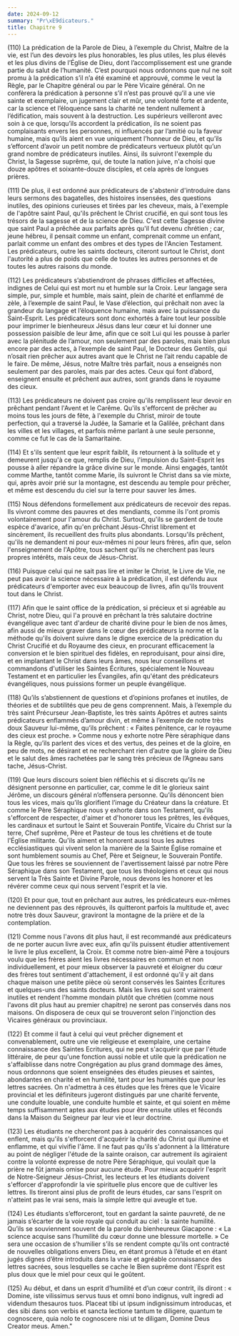 ```yaml
---
date: 2024-09-12
summary: "Pr\xE9dicateurs."
title: Chapitre 9
---
```




(110) La prédication de la Parole de Dieu, à l’exemple du Christ, Maître de la vie, est l’un des devoirs les plus honorables, les plus utiles, les plus élevés et les plus divins de l’Église de Dieu, dont l’accomplissement est une grande partie du salut de l’humanité. C’est pourquoi nous ordonnons que nul ne soit promu à la prédication s’il n’a été examiné et approuvé, comme le veut la Règle, par le Chapitre général ou par le Père Vicaire général. On ne confèrera la prédication à personne s’il n’est pas prouvé qu’il a une vie sainte et exemplaire, un jugement clair et mûr, une volonté forte et ardente, car la science et l’éloquence sans la charité ne tendent nullement à l’édification, mais souvent à la destruction. Les supérieurs veilleront avec soin à ce que, lorsqu’ils accordent la prédication, ils ne soient pas complaisants envers les personnes, ni influencés par l’amitié ou la faveur humaine, mais qu’ils aient en vue uniquement l’honneur de Dieu, et qu’ils s’efforcent d’avoir un petit nombre de prédicateurs vertueux plutôt qu’un grand nombre de prédicateurs inutiles.  Ainsi, ils suivront l'exemple du Christ, la Sagesse suprême, qui, de toute la nation juive, n'a choisi que douze apôtres et soixante-douze disciples, et cela après de longues prières. 

(111) De plus, il est ordonné aux prédicateurs de s'abstenir d'introduire dans leurs sermons des bagatelles, des histoires insensées, des questions inutiles, des opinions curieuses et tirées par les cheveux, mais, à l'exemple de l'apôtre saint Paul, qu'ils prêchent le Christ crucifié, en qui sont tous les trésors de la sagesse et de la science de Dieu. C'est cette Sagesse divine que saint Paul a prêchée aux parfaits après qu'il fut devenu chrétien ; car, jeune hébreu, il pensait comme un enfant, comprenait comme un enfant, parlait comme un enfant des ombres et des types de l'Ancien Testament. Les prédicateurs, outre les saints docteurs, citeront surtout le Christ, dont l'autorité a plus de poids que celle de toutes les autres personnes et de toutes les autres raisons du monde. 

 (112) Les prédicateurs s’abstiendront de phrases difficiles et affectées, indignes de Celui qui est mort nu et humble sur la Croix. Leur langage sera simple, pur, simple et humble, mais saint, plein de charité et enflammé de zèle, à l’exemple de saint Paul, le Vase d’élection, qui prêchait non avec la grandeur du langage et l’éloquence humaine, mais avec la puissance du Saint-Esprit. Les prédicateurs sont donc exhortés à faire tout leur possible pour imprimer le bienheureux Jésus dans leur cœur et lui donner une possession paisible de leur âme, afin que ce soit Lui qui les pousse à parler avec la plénitude de l’amour, non seulement par des paroles, mais bien plus encore par des actes, à l’exemple de saint Paul, le Docteur des Gentils, qui n’osait rien prêcher aux autres avant que le Christ ne l’ait rendu capable de le faire. De même, Jésus, notre Maître très parfait, nous a enseignés non seulement par des paroles, mais par des actes. Ceux qui font d’abord, enseignent ensuite et prêchent aux autres, sont grands dans le royaume des cieux.

(113) Les prédicateurs ne doivent pas croire qu'ils remplissent leur devoir en prêchant pendant l'Avent et le Carême. Qu'ils s'efforcent de prêcher au moins tous les jours de fête, à l'exemple du Christ, miroir de toute perfection, qui a traversé la Judée, la Samarie et la Galilée, prêchant dans les villes et les villages, et parfois même parlant à une seule personne, comme ce fut le cas de la Samaritaine.

(114) Et s'ils sentent que leur esprit faiblit, ils retournent à la solitude et y demeurent jusqu'à ce que, remplis de Dieu, l'impulsion du Saint-Esprit les pousse à aller répandre la grâce divine sur le monde. Ainsi engagés, tantôt comme Marthe, tantôt comme Marie, ils suivront le Christ dans sa vie mixte, qui, après avoir prié sur la montagne, est descendu au temple pour prêcher, et même est descendu du ciel sur la terre pour sauver les âmes.

(115) Nous défendons formellement aux prédicateurs de recevoir des repas.  Ils vivront comme des pauvres et des mendiants, comme ils l'ont promis volontairement pour l'amour du Christ. Surtout, qu'ils se gardent de toute espèce d'avarice, afin qu'en prêchant Jésus-Christ librement et sincèrement, ils recueillent des fruits plus abondants. Lorsqu'ils prêchent, qu'ils ne demandent ni pour eux-mêmes ni pour leurs frères, afin que, selon l'enseignement de l'Apôtre, tous sachent qu'ils ne cherchent pas leurs propres intérêts, mais ceux de Jésus-Christ. 

(116) Puisque celui qui ne sait pas lire et imiter le Christ, le Livre de Vie, ne peut pas avoir la science nécessaire à la prédication, il est défendu aux prédicateurs d'emporter avec eux beaucoup de livres, afin qu'ils trouvent tout dans le Christ. 

(117) Afin que le saint office de la prédication, si précieux et si agréable au Christ, notre Dieu, qui l'a prouvé en prêchant la très salutaire doctrine évangélique avec tant d'ardeur de charité divine pour le bien de nos âmes,  afin aussi de mieux graver dans le cœur des prédicateurs la norme et la méthode qu'ils doivent suivre dans le digne exercice de la prédication du Christ Crucifié et du Royaume des cieux, en procurant efficacement la conversion et le bien spirituel des fidèles, en reproduisant, pour ainsi dire, et en implantant le Christ dans leurs âmes, nous leur conseillons et commandons d'utiliser les Saintes Écritures, spécialement le Nouveau Testament et en particulier les Évangiles, afin qu'étant des prédicateurs évangéliques, nous puissions former un peuple évangélique.

(118) Qu’ils s’abstiennent de questions et d’opinions profanes et inutiles, de théories et de subtilités que peu de gens comprennent. Mais, à l’exemple du très saint Précurseur Jean-Baptiste, les très saints Apôtres et autres saints prédicateurs enflammés d’amour divin, et même à l’exemple de notre très doux Sauveur lui-même, qu’ils prêchent : « Faites pénitence, car le royaume des cieux est proche. » Comme nous y exhorte notre Père séraphique dans la Règle, qu’ils parlent des vices et des vertus, des peines et de la gloire, en peu de mots, ne désirant et ne recherchant rien d’autre que la gloire de Dieu et le salut des âmes rachetées par le sang très précieux de l’Agneau sans tache, Jésus-Christ.

(119) Que leurs discours soient bien réfléchis et si discrets qu’ils ne désignent personne en particulier, car, comme le dit le glorieux saint Jérôme, un discours général n’offensera personne. Qu’ils dénoncent bien tous les vices, mais qu’ils glorifient l’image du Créateur dans la créature.  Et comme le Père Séraphique nous y exhorte dans son Testament, qu'ils s'efforcent de respecter, d'aimer et d'honorer tous les prêtres, les évêques, les cardinaux et surtout le Saint et Souverain Pontife, Vicaire du Christ sur la terre, Chef suprême, Père et Pasteur de tous les chrétiens et de toute l'Église militante. Qu'ils aiment et honorent aussi tous les autres ecclésiastiques qui vivent selon la manière de la Sainte Église romaine et sont humblement soumis au Chef, Père et Seigneur, le Souverain Pontife. Que tous les frères se souviennent de l'avertissement laissé par notre Père Séraphique dans son Testament, que tous les théologiens et ceux qui nous servent la Très Sainte et Divine Parole, nous devons les honorer et les révérer comme ceux qui nous servent l'esprit et la vie. 

(120) Et pour que, tout en prêchant aux autres, les prédicateurs eux-mêmes ne deviennent pas des réprouvés, ils quitteront parfois la multitude et, avec notre très doux Sauveur, graviront la montagne de la prière et de la contemplation. 

(121) Comme nous l'avons dit plus haut, il est recommandé aux prédicateurs de ne porter aucun livre avec eux, afin qu'ils puissent étudier attentivement le livre le plus excellent, la Croix. Et comme notre bien-aimé Père a toujours voulu que les frères aient les livres nécessaires en commun et non individuellement, et pour mieux observer la pauvreté et éloigner du cœur des frères tout sentiment d'attachement, il est ordonné qu'il y ait dans chaque maison une petite pièce où seront conservés les Saintes Écritures et quelques-uns des saints docteurs. Mais les livres qui sont vraiment inutiles et rendent l'homme mondain plutôt que chrétien (comme nous l'avons dit plus haut au premier chapitre) ne seront pas conservés dans nos maisons. On disposera de ceux qui se trouveront selon l'injonction des Vicaires généraux ou provinciaux.

 (122) Et comme il faut à celui qui veut prêcher dignement et convenablement, outre une vie religieuse et exemplaire, une certaine connaissance des Saintes Ecritures, qui ne peut s'acquérir que par l'étude littéraire, de peur qu'une fonction aussi noble et utile que la prédication ne s'affaiblisse dans notre Congrégation au plus grand dommage des âmes, nous ordonnons que soient enseignées des études pieuses et saintes, abondantes en charité et en humilité, tant pour les humanités que pour les lettres sacrées. On n'admettra à ces études que les frères que le Vicaire provincial et les définiteurs jugeront distingués par une charité fervente, une conduite louable, une conduite humble et sainte, et qui soient en même temps suffisamment aptes aux études pour être ensuite utiles et féconds dans la Maison du Seigneur par leur vie et leur doctrine.

(123) Les étudiants ne chercheront pas à acquérir des connaissances qui enflent, mais qu'ils s'efforcent d'acquérir la charité du Christ qui illumine et enflamme, et qui vivifie l'âme.  Il ne faut pas qu'ils s'adonnent à la littérature au point de négliger l'étude de la sainte oraison, car autrement ils agiraient contre la volonté expresse de notre Père Séraphique, qui voulait que la prière ne fût jamais omise pour aucune étude. Pour mieux acquérir l'esprit de Notre-Seigneur Jésus-Christ, les lecteurs et les étudiants doivent s'efforcer d'approfondir la vie spirituelle plus encore que de cultiver les lettres. Ils tireront ainsi plus de profit de leurs études, car sans l'esprit on n'atteint pas le vrai sens, mais la simple lettre qui aveugle et tue.

(124) Les étudiants s’efforceront, tout en gardant la sainte pauvreté, de ne jamais s’écarter de la voie royale qui conduit au ciel : la sainte humilité. Qu’ils se souviennent souvent de la parole du bienheureux Giacapone : « La science acquise sans l’humilité du cœur donne une blessure mortelle. » Ce sera une occasion de s’humilier s’ils se rendent compte qu’ils ont contracté de nouvelles obligations envers Dieu, en étant promus à l’étude et en étant jugés dignes d’être introduits dans la vraie et agréable connaissance des lettres sacrées, sous lesquelles se cache le Bien suprême dont l’Esprit est plus doux que le miel pour ceux qui le goûtent. 

(125) Au début, et dans un esprit d’humilité et d’un cœur contrit, ils diront : « Domine, iste vilissimus servus tuus et omni bono indignus, vult ingredi ad videndum thesauros tuos.  Placeat tibi ut ipsum indignissimum introducas, et des sibi dans son verbis et sancta lectione tantum te diligere, quantum te cognoscere, quia nolo te cognoscere nisi ut te diligam, Domine Deus Creator meus.  Amen."
